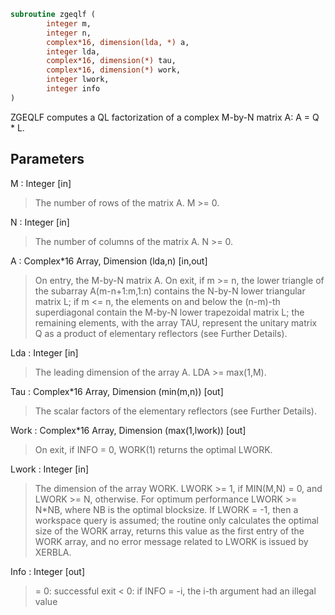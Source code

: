 ```fortran
subroutine zgeqlf (
		integer m,
		integer n,
		complex*16, dimension(lda, *) a,
		integer lda,
		complex*16, dimension(*) tau,
		complex*16, dimension(*) work,
		integer lwork,
		integer info
)
```

 ZGEQLF computes a QL factorization of a complex M-by-N matrix A:
 A = Q * L.

## Parameters
M : Integer [in]
> The number of rows of the matrix A.  M >= 0.

N : Integer [in]
> The number of columns of the matrix A.  N >= 0.

A : Complex*16 Array, Dimension (lda,n) [in,out]
> On entry, the M-by-N matrix A.
> On exit,
> if m >= n, the lower triangle of the subarray
> A(m-n+1:m,1:n) contains the N-by-N lower triangular matrix L;
> if m <= n, the elements on and below the (n-m)-th
> superdiagonal contain the M-by-N lower trapezoidal matrix L;
> the remaining elements, with the array TAU, represent the
> unitary matrix Q as a product of elementary reflectors
> (see Further Details).

Lda : Integer [in]
> The leading dimension of the array A.  LDA >= max(1,M).

Tau : Complex*16 Array, Dimension (min(m,n)) [out]
> The scalar factors of the elementary reflectors (see Further
> Details).

Work : Complex*16 Array, Dimension (max(1,lwork)) [out]
> On exit, if INFO = 0, WORK(1) returns the optimal LWORK.

Lwork : Integer [in]
> The dimension of the array WORK.
> LWORK >= 1, if MIN(M,N) = 0, and LWORK >= N, otherwise.
> For optimum performance LWORK >= N*NB, where NB is
> the optimal blocksize.
> If LWORK = -1, then a workspace query is assumed; the routine
> only calculates the optimal size of the WORK array, returns
> this value as the first entry of the WORK array, and no error
> message related to LWORK is issued by XERBLA.

Info : Integer [out]
> = 0:  successful exit
> < 0:  if INFO = -i, the i-th argument had an illegal value

